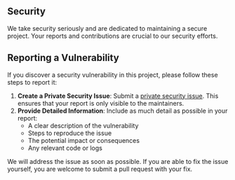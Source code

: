 ## Security

We take security seriously and are dedicated to maintaining a secure project. Your reports and contributions are crucial to our security efforts.

## Reporting a Vulnerability

If you discover a security vulnerability in this project, please follow these steps to report it:

1. **Create a Private Security Issue**: Submit a [private security issue](https://docs.github.com/en/code-security/security-advisories/guidance-on-reporting-and-writing-information-about-vulnerabilities/privately-reporting-a-security-vulnerability). This ensures that your report is only visible to the maintainers.
2. **Provide Detailed Information**: Include as much detail as possible in your report:
   - A clear description of the vulnerability
   - Steps to reproduce the issue
   - The potential impact or consequences
   - Any relevant code or logs

We will address the issue as soon as possible. If you are able to fix the issue yourself, you are welcome to submit a pull request with your fix.